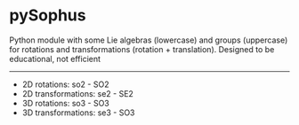 pySophus
========

Python module with some Lie algebras (lowercase) and groups (uppercase) for rotations and transformations (rotation + translation).
Designed to be educational, not efficient

----------

 - 2D rotations: so2 - SO2
 - 2D transformations: se2 - SE2
 - 3D rotations: so3 - SO3
 - 3D transformations: se3 - SO3
